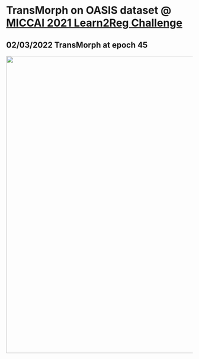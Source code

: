 # TransMorph on OASIS dataset @ [MICCAI 2021 Learn2Reg Challenge](https://learn2reg.grand-challenge.org/evaluation/task-3-validation/leaderboard/)

## 02/03/2022 TransMorph at epoch 45
<img src="https://github.com/junyuchen245/TransMorph_Transformer_for_Medical_Image_Registration/blob/main/example_imgs/L2R_task03_ep45.jpg" width="800"/>
